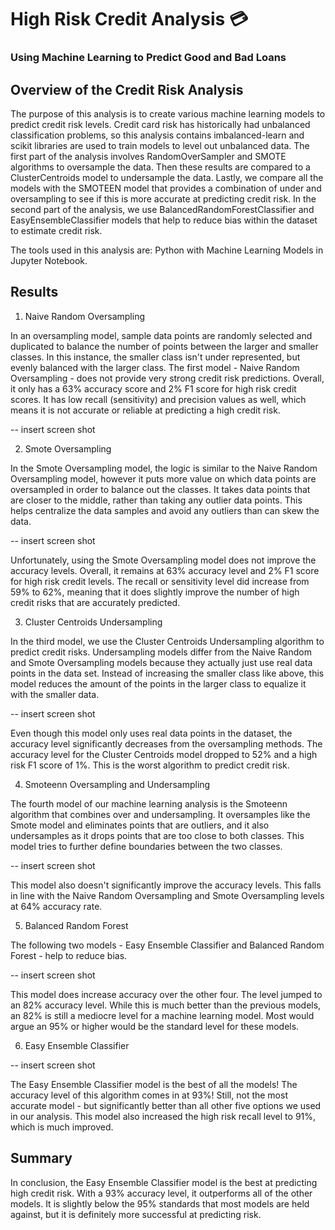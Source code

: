 # High Risk Credit Analysis :credit_card:
### Using Machine Learning to Predict Good and Bad Loans 

## Overview of the Credit Risk Analysis

The purpose of this analysis is to create various machine learning models to predict credit risk levels. Credit card risk has historically had unbalanced classification problems, so this analysis contains imbalanced-learn and scikit libraries are used to train models to level out unbalanced data. The first part of the analysis involves RandomOverSampler and SMOTE algorithms to oversample the data. Then these results are compared to a ClusterCentroids model to undersample the data. Lastly, we compare all the models with the SMOTEEN model that provides a combination of under and oversampling to see if this is more accurate at predicting credit risk. In the second part of the analysis, we use BalancedRandomForestClassifier and EasyEnsembleClassifier models that help to reduce bias within the dataset to estimate credit risk. 

The tools used in this analysis are: Python with Machine Learning Models in Jupyter Notebook. 

## Results 

1. Naive Random Oversampling 

In an oversampling model, sample data points are randomly selected and duplicated to balance the number of points between the larger and smaller classes. In this instance, the smaller class isn't under represented, but evenly balanced with the larger class. 
The first model - Naive Random Oversampling - does not provide very strong credit risk predictions. Overall, it only has a 63% accuracy score and 2% F1 score for high risk credit scores. It has low recall (sensitivity) and precision values as well, which means it is not accurate or reliable at predicting a high credit risk. 

-- insert screen shot

2. Smote Oversampling 

In the Smote Oversampling model, the logic is similar to the Naive Random Oversampling model, however it puts more value on which data points are oversampled in order to balance out the classes. It takes data points that are closer to the middle, rather than taking any outlier data points. This helps centralize the data samples and avoid any outliers than can skew the data. 

-- insert screen shot

Unfortunately, using the Smote Oversampling model does not improve the accuracy levels. Overall, it remains at 63% accuracy level and 2% F1 score for high risk credit levels. The recall or sensitivity level did increase from 59% to 62%, meaning that it does slightly improve the number of high credit risks that are accurately predicted. 

3. Cluster Centroids Undersampling 

In the third model, we use the Cluster Centroids Undersampling algorithm to predict credit risks. Undersampling models differ from the Naive Random and Smote Oversampling models because they actually just use real data points in the data set. Instead of increasing the smaller class like above, this model reduces the amount of the points in the larger class to equalize it with the smaller data. 

-- insert screen shot 

Even though this model only uses real data points in the dataset, the accuracy level significantly decreases from the oversampling methods. The accuracy level for the Cluster Centroids model dropped to 52% and a high risk F1 score of 1%. This is the worst algorithm to predict credit risk. 

4. Smoteenn Oversampling and Undersampling 

The fourth model of our machine learning analysis is the Smoteenn algorithm that combines over and undersampling. It oversamples like the Smote model and eliminates points that are outliers, and it also undersamples as it drops points that are too close to both classes. This model tries to further define boundaries between the two classes. 

-- insert screen shot 

This model also doesn't significantly improve the accuracy levels. This falls in line with the Naive Random Oversampling and Smote Oversampling levels at 64% accuracy rate. 

5. Balanced Random Forest

The following two models - Easy Ensemble Classifier and Balanced Random Forest - help to reduce bias. 

-- insert screen shot 

This model does increase accuracy over the other four. The level jumped to an 82% accuracy level. While this is much better than the previous models, an 82% is still a mediocre level for a machine learning model. Most would argue an 95% or higher would be the standard level for these models. 

6. Easy Ensemble Classifier

-- insert screen shot

The Easy Ensemble Classifier model is the best of all the models! The accuracy level of this algorithm comes in at 93%! Still, not the most accurate model - but significantly better than all other five options we used in our analysis. This model also increased the high risk recall level to 91%, which is much improved. 

## Summary 

In conclusion, the Easy Ensemble Classifier model is the best at predicting high credit risk. With a 93% accuracy level, it outperforms all of the other models. It is slightly below the 95% standards that most models are held against, but it is definitely more successful at predicting risk. 
